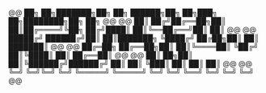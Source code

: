 @@ ██╗  ██╗███████╗██╗   ██╗ ██████╗██╗   ██╗███╗  ██╗████████╗██╗  ██╗ @@
@@ ██║ ██╔╝██╔══██╗██║   ██║██╔════╝╚██╗ ██╔╝████║ ██║╚══██╔══╝██║  ██║ @@
@@ █████╔╝ ██████╔╝██║   ██║███████╗ ╚████╔╝ ██╔██╗██║   ██║   ███████║ @@
@@ ██╔═██╗ ██╔══██╗██║   ██║╚════██║  ╚██╔╝  ██║╚████║   ██║   ██╔══██║ @@
@@ ██║  ██╗██║  ██║╚██████╔╝██████╔╝   ██║   ██║ ╚███║   ██║   ██║  ██║ @@
@@ ╚═╝  ╚═╝╚═╝  ╚═╝ ╚═════╝ ╚═════╝    ╚═╝   ╚═╝  ╚══╝   ╚═╝   ╚═╝  ╚═╝ @@
